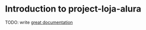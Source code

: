 # Introduction to project-loja-alura

TODO: write [great documentation](http://jacobian.org/writing/what-to-write/)

